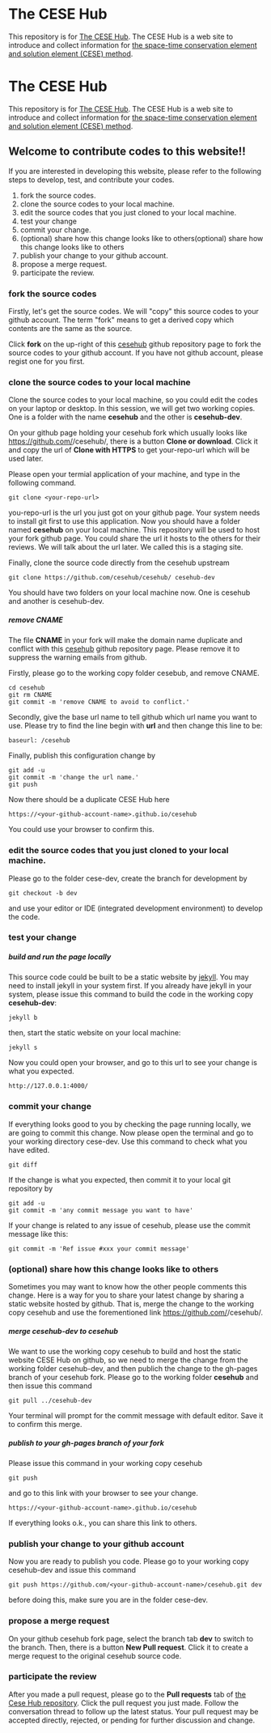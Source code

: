 # The CESE Hub
This repository is for [The CESE Hub](http://cesehub.org/). The CESE Hub is a web site to introduce and collect information for [the space-time conservation element and solution element (CESE) method](http://www.grc.nasa.gov/WWW/microbus/).
# The CESE Hub
This repository is for [The CESE Hub](http://cesehub.org/). The CESE Hub is a web site to introduce and collect information for [the space-time conservation element and solution element (CESE) method](http://www.grc.nasa.gov/WWW/microbus/).

## Welcome to contribute codes to this website!!

If you are interested in developing this website, please refer to the following steps to develop, test, and contribute your codes.

1. fork the source codes.
1. clone the source codes to your local machine.
1. edit the source codes that you just cloned to your local machine.
1. test your change
1. commit your change.
1. (optional) share how this change looks like to others(optional) share how this change looks like to others
1. publish your change to your github account.
1. propose a merge request.
1. participate the review.

### fork the source codes

Firstly, let's get the source codes. We will "copy" this source codes to your github account. The term "fork" means to get a derived copy which contents are the same as the source.

Click **fork** on the up-right of this [cesehub](https://github.com/cesehub/cesehub/) github repository page to fork the source codes to your github account. If you have not github account, please regist one for you first.

### clone the source codes to your local machine

Clone the source codes to your local machine, so you could edit the codes on your laptop or desktop.
In this session, we will get two working copies. One is a folder with the name **cesehub** and the other is **cesehub-dev**.

On your github page holding your cesehub fork which usually looks like https://github.com/<your account name>/cesehub/, there is a button **Clone or download**. Click it and copy the url of **Clone with HTTPS** to get your-repo-url which will be used later.

Please open your termial application of your machine, and type in the following command.

```
git clone <your-repo-url>
```
you-repo-url is the url you just got on your github page. Your system needs to install git first to use this application.
Now you should have a folder named **cesehub** on your local machine.
This repository will be used to host your fork github page. You could share the url it hosts to the others for their reviews. We will talk about the url later.
We called this is a staging site.

Finally, clone the source code directly from the cesehub upstream
```
git clone https://github.com/cesehub/cesehub/ cesehub-dev
```

You should have two folders on your local machine now. One is cesehub and another is cesehub-dev.

##### remove CNAME

The file **CNAME** in your fork will make the domain name duplicate and conflict with this [cesehub](https://github.com/cesehub/cesehub/) github repository page. Please remove it to suppress the warning emails from github.

Firstly, please go to the working copy folder cesebub, and remove CNAME.

```
cd cesehub
git rm CNAME
git commit -m 'remove CNAME to avoid to conflict.'
```

Secondly, give the base url name to tell github which url name you want to use. Please try to find the line begin with **url** and then change this line to be:

```
baseurl: /cesehub
```

Finally, publish this configuration change by

```
git add -u
git commit -m 'change the url name.'
git push
```

Now there should be a duplicate CESE Hub here

```
https://<your-github-account-name>.github.io/cesehub
```

You could use your browser to confirm this.

### edit the source codes that you just cloned to your local machine.

Please go to the folder cese-dev, create the branch for development by

```
git checkout -b dev
```

and use your editor or IDE (integrated development environment) to develop the code.

### test your change
##### build and run the page locally

This source code could be built to be a static website by [jekyll](https://jekyllrb.com/). You may need to install jekyll in your system first. If you already have jekyll in your system, please issue this command to build the code in the working copy **cesehub-dev**:

```
jekyll b
```

then, start the static website on your local machine:

```
jekyll s
```

Now you could open your browser, and go to this url to see your change is what you expected.

```
http://127.0.0.1:4000/
```

### commit your change

If everything looks good to you by checking the page running locally, we are going to commit this change.
Now please open the terminal and go to your working directory cese-dev. Use this command to check what you have edited.

```
git diff
```

If the change is what you expected, then commit it to your local git repository by

```
git add -u
git commit -m 'any commit message you want to have'
```

If your change is related to any issue of cesehub, please use the commit message like this:
```
git commit -m 'Ref issue #xxx your commit message'
```

### (optional) share how this change looks like to others

Sometimes you may want to know how the other people comments this change. Here is a way for you to share your latest change by sharing a static website hosted by github. That is, merge the change to the working copy cesehub and use the forementioned link https://github.com/<your account name>/cesehub/.

##### merge cesehub-dev to cesehub

We want to use the working copy cesehub to build and host the static website CESE Hub on github, so we need to merge the change from the working folder cesehub-dev, and then publich the change to the gh-pages branch of your cesehub fork.
Please go to the working folder **cesehub** and then issue this command

```
git pull ../cesehub-dev
```

Your terminal will prompt for the commit message with default editor. Save it to confirm this merge.

##### publish to your gh-pages branch of your fork

Please issue this command in your working copy cesehub

```
git push
```

and go to this link with your browser to see your change.

```
https://<your-github-account-name>.github.io/cesehub
```

If everything looks o.k., you can share this link to others.

### publish your change to your github account

Now you are ready to publish you code. Please go to your working copy cesehub-dev and issue this command

```
git push https://github.com/<your-github-account-name>/cesehub.git dev
```

before doing this, make sure you are in the folder cese-dev.

### propose a merge request

On your github cesehub fork page, select the branch tab **dev** to switch to the branch.
Then, there is a button **New Pull request**. Click it to create a merge request to the original cesehub source code.

### participate the review

After you made a pull request, please go to the **Pull requests** tab of [the Cese Hub repository](https://github.com/cesehub/cesehub/). Click the pull request you just made. Follow the conversation thread to follow up the latest status. Your pull request may be accepted directly, rejected, or pending for further discussion and change.
